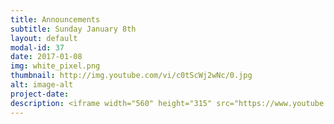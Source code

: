 ```yaml
---
title: Announcements
subtitle: Sunday January 8th
layout: default
modal-id: 37
date: 2017-01-08
img: white_pixel.png
thumbnail: http://img.youtube.com/vi/c0tScWj2wNc/0.jpg
alt: image-alt
project-date:
description: <iframe width="560" height="315" src="https://www.youtube.com/embed/c0tScWj2wNc" frameborder="0" allowfullscreen></iframe>
---
```

